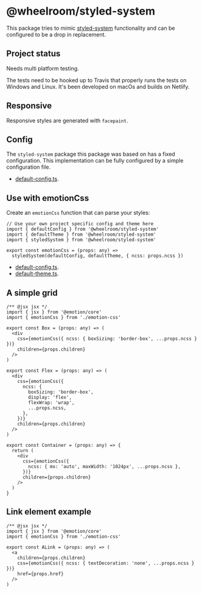 # @wheelroom/styled-system

This package tries to mimic
[styled-system](https://github.com/styled-system/styled-system) functionality
and can be configured to be a drop in replacement.

## Project status

Needs multi platform testing.

The tests need to be hooked up to Travis that properly runs the tests on Windows
and Linux. It's been developed on macOs and builds on Netlify.

## Responsive

Responsive styles are generated with `facepaint`.

## Config

The `styled-system` package this package was based on has a fixed configuration. This implementation can be fully configured by a simple configuration file.

- [default-config.ts](https://github.com/wheelroom/styled-system/blob/master/src/styled-system/config/default-config.ts).

## Use with emotionCss

Create an `emotionCss` function that can parse your styles:

```
// Use your own project specific config and theme here
import { defaultConfig } from '@wheelroom/styled-system'
import { defaultTheme } from '@wheelroom/styled-system'
import { styledSystem } from '@wheelroom/styled-system'

export const emotionCss = (props: any) =>
  styledSystem(defaultConfig, defaultTheme, { ncss: props.ncss })
```

- [default-config.ts](https://github.com/wheelroom/styled-system/blob/master/src/styled-system/config/default-config.ts).
- [default-theme.ts](https://github.com/wheelroom/styled-system/blob/master/src/styled-system/config/default-theme.ts).

## A simple grid

```
/** @jsx jsx */
import { jsx } from '@emotion/core'
import { emotionCss } from './emotion-css'

export const Box = (props: any) => (
  <div
    css={emotionCss({ ncss: { boxSizing: 'border-box', ...props.ncss } })}
    children={props.children}
  />
)

export const Flex = (props: any) => (
  <div
    css={emotionCss({
      ncss: {
        boxSizing: 'border-box',
        display: 'flex',
        flexWrap: 'wrap',
        ...props.ncss,
      },
    })}
    children={props.children}
  />
)

export const Container = (props: any) => {
  return (
    <div
      css={emotionCss({
        ncss: { mx: 'auto', maxWidth: '1024px', ...props.ncss },
      })}
      children={props.children}
    />
  )
}
```

## Link element example

```
/** @jsx jsx */
import { jsx } from '@emotion/core'
import { emotionCss } from './emotion-css'

export const ALink = (props: any) => (
  <a
    children={props.children}
    css={emotionCss({ ncss: { textDecoration: 'none', ...props.ncss } })}
    href={props.href}
  />
)
```
